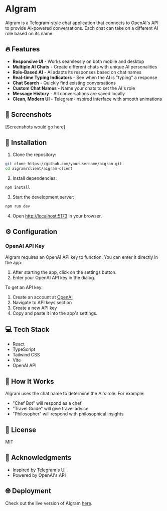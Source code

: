 # AIgram

AIgram is a Telegram-style chat application that connects to OpenAI's API to provide AI-powered conversations. Each chat can take on a different AI role based on its name.

## 🔥 Features

- **Responsive UI** - Works seamlessly on both mobile and desktop
- **Multiple AI Chats** - Create different chats with unique AI personalities
- **Role-Based AI** - AI adapts its responses based on chat names
- **Real-time Typing Indicators** - See when the AI is "typing" a response
- **Chat Search** - Quickly find existing conversations
- **Custom Chat Names** - Name your chats to set the AI's role
- **Message History** - All conversations are saved locally
- **Clean, Modern UI** - Telegram-inspired interface with smooth animations

## 📱 Screenshots

[Screenshots would go here]

## 🚀 Installation

1. Clone the repository:
```bash
git clone https://github.com/yourusername/aigram.git
cd aigram/client/aigram-client
```

2. Install dependencies:
```bash
npm install
```

3. Start the development server:
```bash
npm run dev
```

4. Open [http://localhost:5173](http://localhost:5173) in your browser.

## ⚙️ Configuration

### OpenAI API Key

AIgram requires an OpenAI API key to function. You can enter it directly in the app:

1. After starting the app, click on the settings button.
2. Enter your OpenAI API key in the dialog.

To get an API key:
1. Create an account at [OpenAI](https://platform.openai.com/)
2. Navigate to API keys section
3. Create a new API key
4. Copy and paste it into the app's settings.

## 💻 Tech Stack

- React
- TypeScript
- Tailwind CSS
- Vite
- OpenAI API

## 🧠 How It Works

AIgram uses the chat name to determine the AI's role. For example:
- "Chef Bot" will respond as a chef
- "Travel Guide" will give travel advice
- "Philosopher" will respond with philosophical insights

## 📝 License

MIT

## 🙏 Acknowledgments

- Inspired by Telegram's UI
- Powered by OpenAI's API

## 🌐 Deployment

Check out the live version of AIgram [here](https://ai-gram-ashy.vercel.app/).

